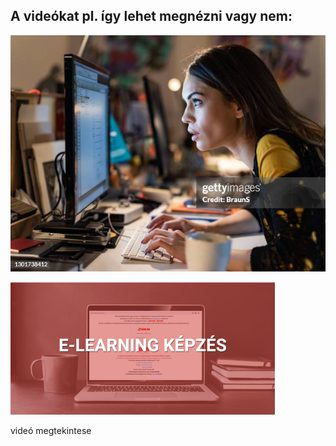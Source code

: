 ## A videókat pl. így lehet megnézni vagy nem:  
![alt text](gettyimages-1301738412-612x612.jpg)  

![alt text](E-learning.png)  
  
videó megtekintese 